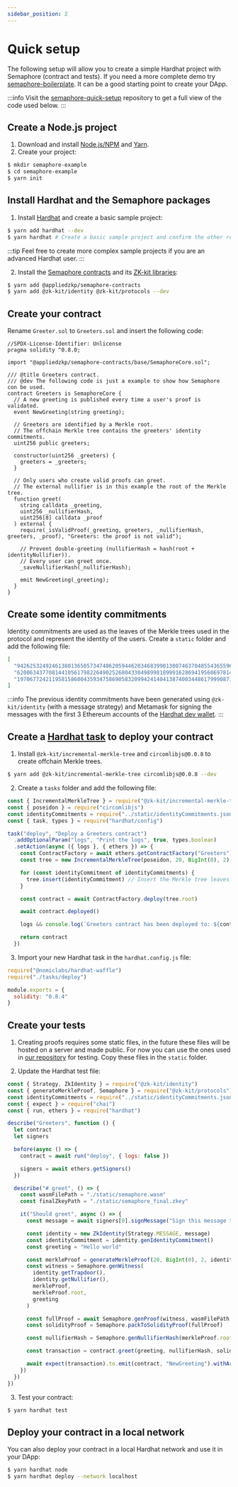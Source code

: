 ```yaml
---
sidebar_position: 2
---
```


# Quick setup

The following setup will allow you to create a simple Hardhat project with Semaphore (contract and tests). If you need a more complete demo try [semaphore-boilerplate](https://github.com/cedoor/semaphore-boilerplate/). It can be a good starting point to create your DApp.

:::info
Visit the [semaphore-quick-setup](https://github.com/cedoor/semaphore-quick-setup) repository to get a full view of the code used below.
:::

## Create a Node.js project

1. Download and install [Node.js/NPM](https://docs.npmjs.com/downloading-and-installing-node-js-and-npm) and [Yarn](https://yarnpkg.com/getting-started/install).
2. Create your project:

```bash
$ mkdir semaphore-example
$ cd semaphore-example
$ yarn init
```

## Install Hardhat and the Semaphore packages

1. Install [Hardhat](https://hardhat.org/getting-started/) and create a basic sample project:

```bash
$ yarn add hardhat --dev
$ yarn hardhat # Create a basic sample project and confirm the other requests.
```

:::tip
Feel free to create more complex sample projects if you are an advanced Hardhat user.
:::

2. Install the [Semaphore contracts](technical-reference/contracts) and its [ZK-kit libraries](technical-reference/zk-kit):

```bash
$ yarn add @appliedzkp/semaphore-contracts
$ yarn add @zk-kit/identity @zk-kit/protocols --dev
```

## Create your contract

Rename `Greeter.sol` to `Greeters.sol` and insert the following code:

```solidity title="./semaphore-example/contracts/Greeters.sol"
//SPDX-License-Identifier: Unlicense
pragma solidity ^0.8.0;

import "@appliedzkp/semaphore-contracts/base/SemaphoreCore.sol";

/// @title Greeters contract.
/// @dev The following code is just a example to show how Semaphore con be used.
contract Greeters is SemaphoreCore {
  // A new greeting is published every time a user's proof is validated.
  event NewGreeting(string greeting);

  // Greeters are identified by a Merkle root.
  // The offchain Merkle tree contains the greeters' identity commitments.
  uint256 public greeters;

  constructor(uint256 _greeters) {
    greeters = _greeters;
  }

  // Only users who create valid proofs can greet.
  // The external nullifier is in this example the root of the Merkle tree.
  function greet(
    string calldata _greeting,
    uint256 _nullifierHash,
    uint256[8] calldata _proof
  ) external {
    require(_isValidProof(_greeting, greeters, _nullifierHash, greeters, _proof), "Greeters: the proof is not valid");

    // Prevent double-greeting (nullifierHash = hash(root + identityNullifier)).
    // Every user can greet once.
    _saveNullifierHash(_nullifierHash);

    emit NewGreeting(_greeting);
  }
}

```

## Create some identity commitments

Identity commitments are used as the leaves of the Merkle trees used in the protocol and represent the identity of the users. Create a `static` folder and add the following file:

```json title="./static/identityCommitments.json"
[
  "9426253249246138013650573474062059446203468399013007463704855436559640562175",
  "6200634377081441056179822649025268043304989981899916286941956069781421654881",
  "19706772421195815860043593475869058320994241404138740034486179990871964981523"
]
```

:::info
The previous identity commitments have been generated using `@zk-kit/identity` (with a message strategy) and Metamask for signing the messages with the first 3 Ethereum accounts of the [Hardhat dev wallet](https://hardhat.org/hardhat-network/reference/#accounts).
:::

## Create a [Hardhat task](https://hardhat.org/guides/create-task.html#creating-a-task) to deploy your contract

1. Install `@zk-kit/incremental-merkle-tree` and `circomlibjs@0.0.8` to create offchain Merkle trees.

```bash
$ yarn add @zk-kit/incremental-merkle-tree circomlibjs@0.0.8 --dev
```

2. Create a `tasks` folder and add the following file:

```javascript title="./tasks/deploy.js"
const { IncrementalMerkleTree } = require("@zk-kit/incremental-merkle-tree")
const { poseidon } = require("circomlibjs")
const identityCommitments = require("../static/identityCommitments.json")
const { task, types } = require("hardhat/config")

task("deploy", "Deploy a Greeters contract")
  .addOptionalParam("logs", "Print the logs", true, types.boolean)
  .setAction(async ({ logs }, { ethers }) => {
    const ContractFactory = await ethers.getContractFactory("Greeters")
    const tree = new IncrementalMerkleTree(poseidon, 20, BigInt(0), 2)

    for (const identityCommitment of identityCommitments) {
      tree.insert(identityCommitment) // Insert the Merkle tree leaves.
    }

    const contract = await ContractFactory.deploy(tree.root)

    await contract.deployed()

    logs && console.log(`Greeters contract has been deployed to: ${contract.address}`)

    return contract
  })
```

3. Import your new Hardhat task in the `hardhat.config.js` file:

```javascript title="./hardhat.config.js"
require("@nomiclabs/hardhat-waffle")
require("./tasks/deploy")

module.exports = {
  solidity: "0.8.4"
}
```

## Create your tests

1. Creating proofs requires some static files, in the future these files will be hosted on a server and made public. For now you can use the ones used in [our repository](https://github.com/appliedzkp/semaphore/tree/main/build/snark) for testing. Copy these files in the `static` folder.

2. Update the Hardhat test file:

```javascript title="./test/sample-test.js"
const { Strategy, ZkIdentity } = require("@zk-kit/identity")
const { generateMerkleProof, Semaphore } = require("@zk-kit/protocols")
const identityCommitments = require("../static/identityCommitments.json")
const { expect } = require("chai")
const { run, ethers } = require("hardhat")

describe("Greeters", function () {
  let contract
  let signers

  before(async () => {
    contract = await run("deploy", { logs: false })

    signers = await ethers.getSigners()
  })

  describe("# greet", () => {
    const wasmFilePath = "./static/semaphore.wasm"
    const finalZkeyPath = "./static/semaphore_final.zkey"

    it("Should greet", async () => {
      const message = await signers[0].signMessage("Sign this message to create your identity!")

      const identity = new ZkIdentity(Strategy.MESSAGE, message)
      const identityCommitment = identity.genIdentityCommitment()
      const greeting = "Hello world"

      const merkleProof = generateMerkleProof(20, BigInt(0), 2, identityCommitments, identityCommitment)
      const witness = Semaphore.genWitness(
        identity.getTrapdoor(),
        identity.getNullifier(),
        merkleProof,
        merkleProof.root,
        greeting
      )

      const fullProof = await Semaphore.genProof(witness, wasmFilePath, finalZkeyPath)
      const solidityProof = Semaphore.packToSolidityProof(fullProof)

      const nullifierHash = Semaphore.genNullifierHash(merkleProof.root, identity.getNullifier())

      const transaction = contract.greet(greeting, nullifierHash, solidityProof)

      await expect(transaction).to.emit(contract, "NewGreeting").withArgs(greeting)
    })
  })
})
```

3. Test your contract:

```bash
$ yarn hardhat test
```

## Deploy your contract in a local network

You can also deploy your contract in a local Hardhat network and use it in your DApp:

```bash
$ yarn hardhat node
$ yarn hardhat deploy --network localhost
```
